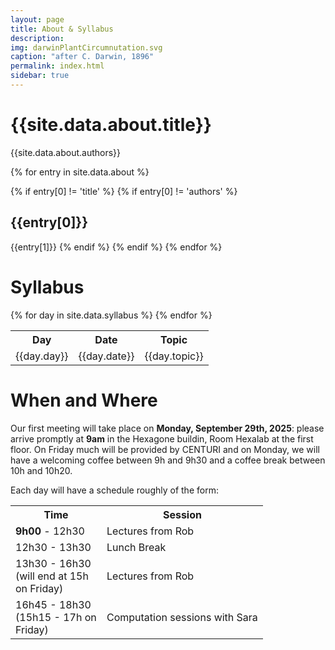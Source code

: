```yaml
---
layout: page
title: About & Syllabus
description: 
img: darwinPlantCircumnutation.svg
caption: "after C. Darwin, 1896"
permalink: index.html
sidebar: true
---
```


# {{site.data.about.title}}
{{site.data.about.authors}}

{% for entry in site.data.about %}

{% if entry[0] != 'title' %}
{% if entry[0] != 'authors' %}
## {{entry[0]}}
{{entry[1]}}
{% endif %}
{% endif %}
{% endfor %}

# Syllabus
<table>
<tr>
    <th><b>Day</b></th>
    <th><b>Date</b></th>
    <th><b>Topic</b></th>
</tr>
{% for day in site.data.syllabus %}
<tr>
    <td>{{day.day}}</td>
    <td>{{day.date}}</td>
    <td>{{day.topic}}</td>
</tr>
{% endfor %}
</table>

# When and Where
Our first meeting will take place on **Monday, September 29th, 2025**: please arrive promptly at **9am** in the Hexagone buildin, Room Hexalab at the first floor. On Friday much will be provided by CENTURI and on Monday, we will have a welcoming coffee between 9h and 9h30 and a coffee break between 10h and 10h20.

Each day will have a schedule roughly of the form:
<table>
<tr>
    <th style="width:130px"><b>Time</b></th>
    <th><b>Session</b></th>
</tr>
<tr>
    <td><b>9h00</b> - 12h30</td>
    <td>Lectures from Rob</td>
</tr>
<tr>
    <td>12h30 - 13h30</td>
    <td>Lunch Break</td>
</tr>
<tr>
    <td>13h30 - 16h30 (will end at 15h on Friday)</td>
    <td>Lectures from Rob</td>
</tr>
<tr>
    <td>16h45 - 18h30 (15h15 - 17h on Friday)</td>
    <td>Computation sessions with Sara</td>
</tr>
</table>